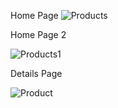 Home Page
![Products](https://github.com/ebcengiz/Products/assets/99767648/32d747dc-acb0-4c84-b7cb-2215d1a9c960)

Home Page 2

![Products1](https://github.com/ebcengiz/Products/assets/99767648/20cc443e-5ea8-4aee-b019-15bc6b82181a)

Details Page

![Product](https://github.com/ebcengiz/Products/assets/99767648/1e2d794e-2299-4d36-9572-9e3bbad62290)
